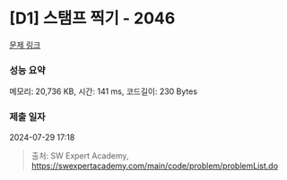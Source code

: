 # [D1] 스탬프 찍기 - 2046 

[문제 링크](https://swexpertacademy.com/main/code/problem/problemDetail.do?contestProbId=AV5QKdT6AyYDFAUq) 

### 성능 요약

메모리: 20,736 KB, 시간: 141 ms, 코드길이: 230 Bytes

### 제출 일자

2024-07-29 17:18



> 출처: SW Expert Academy, https://swexpertacademy.com/main/code/problem/problemList.do